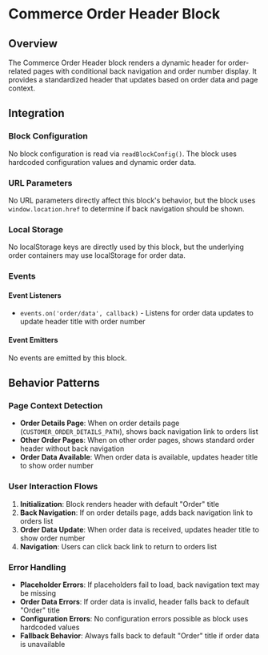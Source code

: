 # Commerce Order Header Block

## Overview

The Commerce Order Header block renders a dynamic header for order-related pages with conditional back navigation and order number display. It provides a standardized header that updates based on order data and page context.

## Integration

### Block Configuration

No block configuration is read via `readBlockConfig()`. The block uses hardcoded configuration values and dynamic order data.

### URL Parameters

No URL parameters directly affect this block's behavior, but the block uses `window.location.href` to determine if back navigation should be shown.

### Local Storage

No localStorage keys are directly used by this block, but the underlying order containers may use localStorage for order data.

### Events

#### Event Listeners

- `events.on('order/data', callback)` - Listens for order data updates to update header title with order number

#### Event Emitters

No events are emitted by this block.

## Behavior Patterns

### Page Context Detection

- **Order Details Page**: When on order details page (`CUSTOMER_ORDER_DETAILS_PATH`), shows back navigation link to orders list
- **Other Order Pages**: When on other order pages, shows standard order header without back navigation
- **Order Data Available**: When order data is available, updates header title to show order number

### User Interaction Flows

1. **Initialization**: Block renders header with default "Order" title
2. **Back Navigation**: If on order details page, adds back navigation link to orders list
3. **Order Data Update**: When order data is received, updates header title to show order number
4. **Navigation**: Users can click back link to return to orders list

### Error Handling

- **Placeholder Errors**: If placeholders fail to load, back navigation text may be missing
- **Order Data Errors**: If order data is invalid, header falls back to default "Order" title
- **Configuration Errors**: No configuration errors possible as block uses hardcoded values
- **Fallback Behavior**: Always falls back to default "Order" title if order data is unavailable
